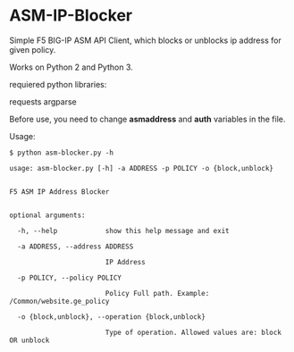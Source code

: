 # ASM-IP-Blocker

Simple F5 BIG-IP ASM API Client, which blocks or unblocks ip address for given policy.

Works on Python 2 and Python 3.

requiered python libraries:

requests
argparse



Before use, you need to change **asmaddress** and **auth** variables in the file.

Usage:

```
$ python asm-blocker.py -h

usage: asm-blocker.py [-h] -a ADDRESS -p POLICY -o {block,unblock}

 
F5 ASM IP Address Blocker


optional arguments:

  -h, --help            show this help message and exit

  -a ADDRESS, --address ADDRESS

                        IP Address

  -p POLICY, --policy POLICY

                        Policy Full path. Example: /Common/website.ge_policy

  -o {block,unblock}, --operation {block,unblock}

                        Type of operation. Allowed values are: block OR unblock

```



